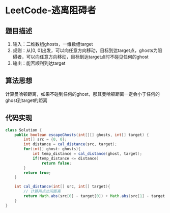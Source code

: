 # LeetCode-逃离阻碍者

## 题目描述

1. 输入：二维数组ghosts，一维数组target
2. 规则：从[0, 0]出发，可以向任意方向移动，目标到达target点，ghosts为阻碍者，可以向任意方向移动，目标到达target点时不碰见任何的ghost
3. 输出：能否顺利到达target

## 算法思想

计算曼哈顿距离，如果不碰到任何的ghost，那其曼哈顿距离一定会小于任何的ghost到target的距离

## 代码实现

```java
class Solution {
    public boolean escapeGhosts(int[][] ghosts, int[] target) {
        int[] src = {0, 0};
        int distance = cal_distance(src, target);
        for(int[] ghost: ghosts){
            int temp_distance = cal_distance(ghost, target);
            if(temp_distance <= distance)
                return false;
        }
        return true;
    }

    int cal_distance(int[] src, int[] target){
        // 计算两点之间距离
        return Math.abs(src[0] - target[0]) + Math.abs(src[1] - target[1]);
    }
}
```

